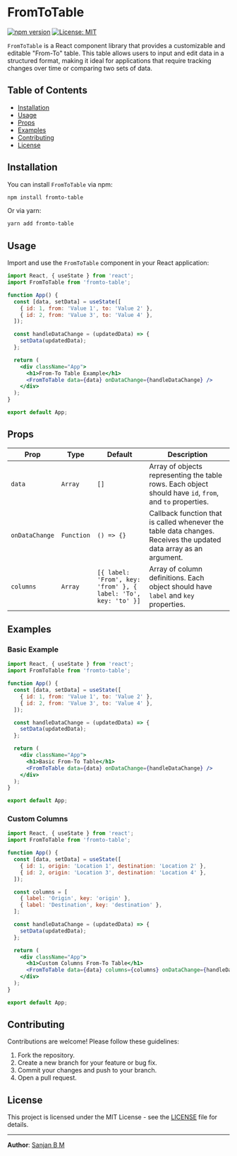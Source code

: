 # FromToTable

[![npm version](https://badge.fury.io/js/fromto-table.svg)](https://badge.fury.io/js/fromto-table)
[![License: MIT](https://img.shields.io/badge/License-MIT-yellow.svg)](https://opensource.org/licenses/MIT)

`FromToTable` is a React component library that provides a customizable and editable "From-To" table. This table allows users to input and edit data in a structured format, making it ideal for applications that require tracking changes over time or comparing two sets of data.

## Table of Contents

- [Installation](#installation)
- [Usage](#usage)
- [Props](#props)
- [Examples](#examples)
- [Contributing](#contributing)
- [License](#license)

## Installation

You can install `FromToTable` via npm:

```bash
npm install fromto-table
```

Or via yarn:

```bash
yarn add fromto-table
```

## Usage

Import and use the `FromToTable` component in your React application:

```jsx
import React, { useState } from 'react';
import FromToTable from 'fromto-table';

function App() {
  const [data, setData] = useState([
    { id: 1, from: 'Value 1', to: 'Value 2' },
    { id: 2, from: 'Value 3', to: 'Value 4' },
  ]);

  const handleDataChange = (updatedData) => {
    setData(updatedData);
  };

  return (
    <div className="App">
      <h1>From-To Table Example</h1>
      <FromToTable data={data} onDataChange={handleDataChange} />
    </div>
  );
}

export default App;
```

## Props

| Prop             | Type     | Default | Description                                                                 |
|------------------|----------|---------|-----------------------------------------------------------------------------|
| `data`           | `Array`  | `[]`    | Array of objects representing the table rows. Each object should have `id`, `from`, and `to` properties. |
| `onDataChange`   | `Function` | `() => {}` | Callback function that is called whenever the table data changes. Receives the updated data array as an argument. |
| `columns`        | `Array`  | `[{ label: 'From', key: 'from' }, { label: 'To', key: 'to' }]` | Array of column definitions. Each object should have `label` and `key` properties. |

## Examples

### Basic Example

```jsx
import React, { useState } from 'react';
import FromToTable from 'fromto-table';

function App() {
  const [data, setData] = useState([
    { id: 1, from: 'Value 1', to: 'Value 2' },
    { id: 2, from: 'Value 3', to: 'Value 4' },
  ]);

  const handleDataChange = (updatedData) => {
    setData(updatedData);
  };

  return (
    <div className="App">
      <h1>Basic From-To Table</h1>
      <FromToTable data={data} onDataChange={handleDataChange} />
    </div>
  );
}

export default App;
```

### Custom Columns

```jsx
import React, { useState } from 'react';
import FromToTable from 'fromto-table';

function App() {
  const [data, setData] = useState([
    { id: 1, origin: 'Location 1', destination: 'Location 2' },
    { id: 2, origin: 'Location 3', destination: 'Location 4' },
  ]);

  const columns = [
    { label: 'Origin', key: 'origin' },
    { label: 'Destination', key: 'destination' },
  ];

  const handleDataChange = (updatedData) => {
    setData(updatedData);
  };

  return (
    <div className="App">
      <h1>Custom Columns From-To Table</h1>
      <FromToTable data={data} columns={columns} onDataChange={handleDataChange} />
    </div>
  );
}

export default App;
```

## Contributing

Contributions are welcome! Please follow these guidelines:

1. Fork the repository.
2. Create a new branch for your feature or bug fix.
3. Commit your changes and push to your branch.
4. Open a pull request.

## License

This project is licensed under the MIT License - see the [LICENSE](LICENSE) file for details.

---

**Author**: [Sanjan B M](https://github.com/sanjanb)